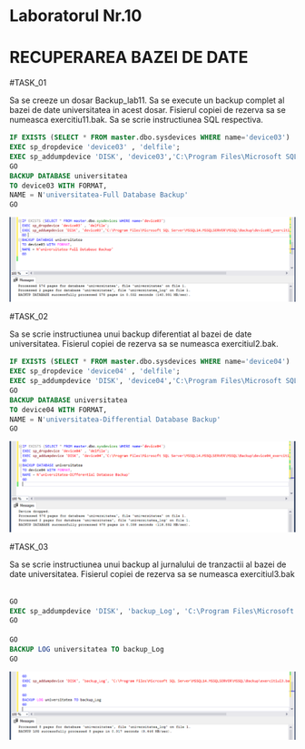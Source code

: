 # Laboratorul Nr.10
# RECUPERAREA BAZEI DE DATE

#TASK_01

Sa se creeze un dosar Backup_lab11. Sa se execute un backup complet al bazei de date universitatea in acest dosar. 
Fisierul copiei de rezerva sa se numeasca exercitiu11.bak. Sa se scrie instructiunea SQL respectiva.

```SQL
IF EXISTS (SELECT * FROM master.dbo.sysdevices WHERE name='device03')
EXEC sp_dropdevice 'device03' , 'delfile';
EXEC sp_addumpdevice 'DISK', 'device03','C:\Program Files\Microsoft SQL Server\MSSQL14.MSSQLSERVER\MSSQL\Backup\Backup\device03_exercitiul11.bak'
GO 
BACKUP DATABASE universitatea
TO device03 WITH FORMAT,
NAME = N'universitatea-Full Database Backup'
GO
```

![interogarea 1](Image1.PNG)


#TASK_02

Sa se scrie instructiunea unui backup diferentiat al bazei de date universitatea.
Fisierul copiei de rezerva sa se numeasca exercitiul2.bak.

```SQL
IF EXISTS (SELECT * FROM master.dbo.sysdevices WHERE name='device04')
EXEC sp_dropdevice 'device04' , 'delfile';
EXEC sp_addumpdevice 'DISK', 'device04','C:\Program Files\Microsoft SQL Server\MSSQL14.MSSQLSERVER\MSSQL\Backup\device04_exercitiul11.bak'
GO 
BACKUP DATABASE universitatea
TO device04 WITH FORMAT,
NAME = N'universitatea-Differential Database Backup'
GO
```

![interogarea 2](Image2.PNG)

#TASK_03

Sa se scrie instructiunea unui backup al jurnalului de tranzactii al bazei de date universitatea. 
Fisierul copiei de rezerva sa se numeasca exercitiul3.bak

```SQL

GO
EXEC sp_addumpdevice 'DISK', 'backup_Log', 'C:\Program Files\Microsoft SQL Server\MSSQL14.MSSQLSERVER\MSSQL\Backup\exercitiul3.bak'
GO 

GO
BACKUP LOG universitatea TO backup_Log
GO
```

![interogarea 3](Image3.PNG)